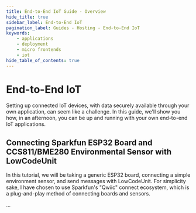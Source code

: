```yaml
---
title: End-to-End IoT Guide - Overview
hide_title: true
sidebar_label: End-to-End IoT
pagination_label: Guides - Hosting - End-to-End IoT
keywords:
    - applications
    - deployment
    - micro frontends
    - iot
hide_table_of_contents: true
---
```


# End-to-End IoT

Setting up connected IoT devices, with data securely available through your own application, can seem like a challenge.  In this guide, we'll show you how, in an afternoon, you can be up and running with your own end-to-end IoT applications.

## Connecting Sparkfun ESP32 Board and CCS811/BME280 Environmental Sensor with LowCodeUnit

In this tutorial, we will be taking a generic ESP32 board, connecting a simple environment sensor, and send messages with LowCodeUnit. For simplicity sake, I have chosen to use Sparkfun's "Qwiic" connect ecosystem, which is a plug-and-play method of connecting boards and sensors. 

...

